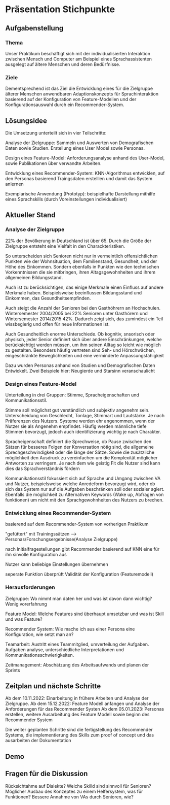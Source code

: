 # Präsentation Stichpunkte
## Aufgabenstellung
### Thema
Unser Praktikum beschäftigt sich mit der individualisierten Interaktion zwischen Mensch und Computer am Beispiel eines Sprachassistenten ausgelegt auf ältere Menschen und deren Bedürfnisse.

### Ziele
Dementsprechend ist das Ziel die Entwicklung eines für die Zielgruppe älterer Menschen anwendbaren Adaptionskonzepts für Sprachinteraktion basierend auf der Konfiguration von Feature-Modellen und der Konfigurationsauswahl durch ein Recommender-System.

## Lösungsidee
Die Umsetzung unterteilt sich in vier Teilschritte:

Analyse der Zielgruppe: Sammeln und Auswerten von Demografischen Daten sowie Studien. Erstellung eines User Model sowie Personas.

Design eines Feature-Model: Anforderungsanalyse anhand des User-Model, sowie Publikationen über verwandte Arbeiten.

Entwicklung eines Recommender-System: KNN-Algorithmus entwicklen, auf den Personas basierend Traingsdaten erstelllen und damit das System anlernen

Exemplarische Anwendung (Prototyp): beispielhafte Darstellung mithilfe eines Sprachskills (durch Voreinstellungen individualisiert)

## Aktueller Stand
### Analyse der Zielgruppe
22% der Bevölkerung in Deutschland ist über 65. Durch die Größe der Zielgruppe entsteht eine Vielfalt in den Charackteristiken. 

So unterscheiden sich Senioren nicht nur in vermeintlich offensichtlichen Punkten wie der Wohnsituation, dem Familienstand, Gesundheit, und der Höhe des Einkommen. Sondern ebenfalls in Punkten wie den technischen Vorkenntnissen die sie mitbringen, ihren Altagsgewohnheiten und ihrem allgemeinen Bildungsstand. 

Auch ist zu berücksichtigen, das einige Merkmale einen Einfluss auf andere Merkmale haben. Beispielsweise beeinflussen Bildungsstand und Einkommen, das Gesundheitsempfinden.

Auch steigt die Anzahl der Senioren bei den Gasthöhrern an Hochschulen. Wintersemester 2004/2005 bei 22% Senioren unter Gasthörern und Wintersemester 2014/2015 42%. Dadurch zeigt sich, das zumindest ein Teil wissbegierig und offen für neue Informationen ist.

Auch Gesundheitlich enorme Unterschiede. Ob kognitiv, snsorisch oder physisch, jeder Senior definiert sich über andere Einschränkungen, welche berücksichtigt werden müssen, um ihm seinen Alltag so leicht wie möglich zu gestalten. 
Besonders häufig vertreten sind Seh- und Hörschwächen, eingeschränkte Beweglichkeiten und eine verminderte Anpassungsfähigkeit

Dazu wurden Personas anhand von Studien und Demografischen Daten Entwickelt. Zwei Beispiele hier: Neugierde und Starsinn veranschaulicht

### Design eines Feature-Model
Unterteilung in drei Gruppen: Stimme, Spracheigenschaften und Kommunikationsstil.

Stimme soll möglichst gut verständlich und subjektiv angenehm sein. Unterscheidung von Geschlecht, Tonlage, Stimmart und Lautstärke. Je nach Präferenzen des Nutzers. Systeme werden ehr angenommen, wenn der Nutzer sie als Angenehm empfindet. Häufig werden männliche tiefe Stimmen bevorzugt, jedoch auch identifizierung wichtig je nach Charakter. 

Spracheigenschaft definiert die Sprechweise, ob Pause zwischen den Sätzen für besseres Folgen der Konversation nötig sind, die allgemeine Sprechgeschwindigkeit oder die länge der Sätze. Sowie die zusätzliche möglichkeit den Ausdruck zu vereinfachen um die Komplexität möglicher Antworten zu verringern. Je nach dem wie geistig Fit die Nutzer sind kann dies das Sprachverständnis fördern

Kommunikationsstil fokussiert sich auf Sprache und Umgang zwischen VA und Nutzer, beispielsweise welche Anredeform bevorzugt wird, oder ob sich das System nur auf die Aufgaben beschränken soll oder sozialer agiert. Ebenfalls die möglichkeit zu Alternativen Keywords (Wake up, Abfragen von funktionen) um nicht mit den Sprachgewohnheiten des Nutzers zu brechen. 

### Entwicklung eines Recommender-System
basierend auf dem Recommender-System von vorherigen Praktikum

"gefüttert" mit Trainingssätzen --> Personas/Forschungsergebnisse(Analyse Zielgruppe)

nach Initialfragestellungen gibt Recommender basierend auf KNN eine für ihn sinvolle Konfiguration aus

Nutzer kann beliebige Einstellungen übernehmen

seperate Funktion überprüft Validität der Konfiguration (Featuremodell)


### Herausforderungen
Zielgruppe: Wo nimmt man daten her und was ist davon dann wichtig? Wenig vorerfahrung

Feature Model: Welche Features sind überhaupt umsetzbar und was ist Skill und was Feature? 

Recommender System: Wie mache ich aus einer Persona eine Konfiguration, wie setzt man an?

Teamarbeit: Austritt eines Teammitglied, umverteilung der Aufgaben. Aufgaben analyse, unterschiedliche Interpretationen und Kommunikationsschwierigkeiten.

Zeitmanagement: Abschätzung des Arbeitsaufwands und planen der Sprints

## Zeitplan und nächste Schritte

Ab dem 10.11.2022: Einarbeitung in frühere Arbeiten und Analyse der Zielgruppe. 
Ab dem 15.12.2022: Feature Modell anfangen und Analyse der Anforderungen für das Recommender Systen
Ab dem 05.01.2023: Personas erstellen, weitere Ausarbeitung des Feature Modell sowie beginn des Recommender System

Die weiter geplanten Schritte sind die fertigstellung des Recommender Systems, die implementierung des Skills zum proof of concept und das ausarbeiten der Dokumentation

## Demo

## Fragen für die Diskussion

Rücksichtahme auf Dialekte?
Welche Skilld sind sinnvoll für Senioren?
Möglicher Ausbau des Konzeptes zu einem Helfersystem, was für Funktionen?
Bessere Annahme von VAs durch Senioren, wie?